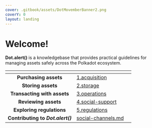 ```yaml
---
cover: .gitbook/assets/DotMovemberBanner2.png
coverY: 0
layout: landing
---
```


# Welcome!

**Dot.alert()** is a knowledgebase that provides practical guidelines for managing assets safely across the Polkadot ecosystem.



<table data-card-size="large" data-view="cards"><thead><tr><th align="center"></th><th data-hidden data-card-target data-type="content-ref"></th><th data-hidden data-card-cover data-type="files"></th></tr></thead><tbody><tr><td align="center"><strong>Purchasing assets</strong></td><td><a href="content/1.acquisition/">1.acquisition</a></td><td></td></tr><tr><td align="center"><strong>Storing assets</strong></td><td><a href="content/2.storage/">2.storage</a></td><td></td></tr><tr><td align="center"><strong>Transacting with assets</strong></td><td><a href="content/3.operations/">3.operations</a></td><td></td></tr><tr><td align="center"><strong>Reviewing assets</strong></td><td><a href="content/4.social-support/">4.social-support</a></td><td></td></tr><tr><td align="center"><strong>Exploring regulations</strong></td><td><a href="content/5.regulations/">5.regulations</a></td><td></td></tr><tr><td align="center"><strong>Contributing to </strong><em><strong>Dot.alert()</strong></em></td><td><a href="community/social-channels.md">social-channels.md</a></td><td></td></tr></tbody></table>

